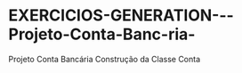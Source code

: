 # EXERCICIOS-GENERATION---Projeto-Conta-Banc-ria-
Projeto Conta Bancária  Construção da Classe Conta
